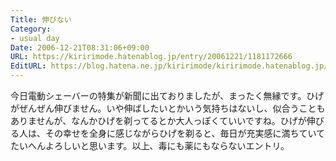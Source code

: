 ```yaml
---
Title: 伸びない
Category:
- usual day
Date: 2006-12-21T08:31:06+09:00
URL: https://kiririmode.hatenablog.jp/entry/20061221/1181172666
EditURL: https://blog.hatena.ne.jp/kiririmode/kiririmode.hatenablog.jp/atom/entry/8454420450078217795
---
```


今日電動シェーバーの特集が新聞に出ておりましたが、まったく無縁です。ひげがぜんぜん伸びません。いや伸ばしたいとかいう気持ちはないし、似合うこともありませんが、なんかひげを剃ってるとか大人っぽくていいですね。ひげが伸びる人は、その幸せを全身に感じながらひげを剃ると、毎日が充実感に満ちていてたいへんよろしいと思います。以上、毒にも薬にもならないエントリ。 
